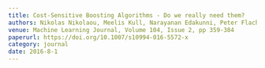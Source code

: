```yaml
---
title: Cost-Sensitive Boosting Algorithms - Do we really need them?
authors: Nikolas Nikolaou, Meelis Kull, Narayanan Edakunni, Peter Flach, Gavin Brown
venue: Machine Learning Journal, Volume 104, Issue 2, pp 359-384
paperurl: https://doi.org/10.1007/s10994-016-5572-x
category: journal
date: 2016-8-1
---
```

